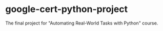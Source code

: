 # google-cert-python-project
The final project for "Automating Real-World Tasks with Python" course.
